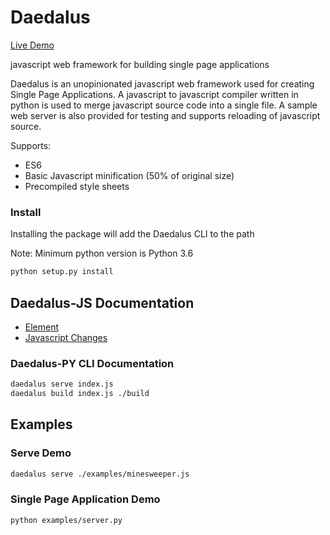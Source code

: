 # Daedalus

[Live Demo](https://nsetzer.github.io/daedalus/)

javascript web framework for building single page applications


Daedalus is an unopinionated javascript web framework used for creating Single Page Applications.
A javascript to javascript compiler written in python is used to merge javascript source code into a single file.
A sample web server is also provided for testing and supports reloading of javascript source.

Supports:
* ES6
* Basic Javascript minification (50% of original size)
* Precompiled style sheets

### Install

Installing the package will add the Daedalus CLI to the path

Note: Minimum python version is Python 3.6

```bash
python setup.py install
```

## Daedalus-JS Documentation
* [Element](./docs/element.md)
* [Javascript Changes](./docs/javascript.md)

### Daedalus-PY CLI Documentation

```bash
daedalus serve index.js
daedalus build index.js ./build
```

## Examples

### Serve Demo

```bash
daedalus serve ./examples/minesweeper.js
```

### Single Page Application Demo

```bash
python examples/server.py
```

